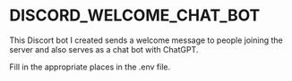 # DISCORD_WELCOME_CHAT_BOT
This Discort bot I created sends a welcome message to people joining the server and also serves as a chat bot with ChatGPT.


Fill in the appropriate places in the .env file.
